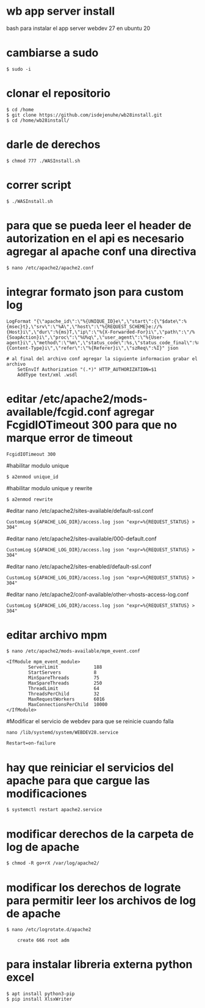 # wb app server install
bash para instalar el app server webdev 27 en ubuntu 20

# cambiarse a sudo
    $ sudo -i
# clonar el repositorio
    $ cd /home
    $ git clone https://github.com/isdejenuhe/wb28install.git
    $ cd /home/wb28install/
# darle de derechos
    $ chmod 777 ./WASInstall.sh
# correr script
    $ ./WASInstall.sh
# para que se pueda leer el header de autorization en el api es necesario agregar al apache conf una directiva
    $ nano /etc/apache2/apache2.conf
    
# integrar formato json para custom log

    LogFormat "{\"apache_id\":\"%{UNIQUE_ID}e\",\"start\":{\"$date\":%{msec}t},\"srv\":\"%A\",\"host\":\"%{REQUEST_SCHEME}e://%{Host}i\",\"dur\":%{ms}T,\"ip\":\"%{X-Forwarded-For}i\",\"path\":\"/%{SoapAction}i\",\"proc\":\"%U%q\",\"user_agent\":\"%{User-agent}i\",\"method\":\"%m\",\"status_code\":%s,\"status_code_final\":%>s,\"mime\":\"%{Content-Type}i\",\"refer\":\"%{Referer}i\",\"szReq\":%I}" json

    # al final del archivo conf agregar la siguiente informacion grabar el archivo
        SetEnvIf Authorization "(.*)" HTTP_AUTHORIZATION=$1
        AddType text/xml .wsdl

# editar /etc/apache2/mods-available/fcgid.conf agregar FcgidIOTimeout 300 para que no marque error de timeout
    FcgidIOTimeout 300

#habilitar modulo unique
    
    $ a2enmod unique_id

#habilitar modulo unique y rewrite
    
    $ a2enmod rewrite

#editar nano /etc/apache2/sites-available/default-ssl.conf
    
    CustomLog ${APACHE_LOG_DIR}/access.log json "expr=%{REQUEST_STATUS} > 304"

#editar nano /etc/apache2/sites-available/000-default.conf
    
    CustomLog ${APACHE_LOG_DIR}/access.log json "expr=%{REQUEST_STATUS} > 304"

#editar nano /etc/apache2/sites-enabled/default-ssl.conf

    CustomLog ${APACHE_LOG_DIR}/access.log json "expr=%{REQUEST_STATUS} > 304"

#editar nano /etc/apache2/conf-available/other-vhosts-access-log.conf 
    
    CustomLog ${APACHE_LOG_DIR}/access.log json "expr=%{REQUEST_STATUS} > 304"

# editar archivo mpm
    $ nano /etc/apache2/mods-available/mpm_event.conf

    <IfModule mpm_event_module>
            ServerLimit             188
            StartServers            8
            MinSpareThreads         75
            MaxSpareThreads         250
            ThreadLimit             64
            ThreadsPerChild         32
            MaxRequestWorkers       6016
            MaxConnectionsPerChild  10000
    </IfModule>

#Modificar el servicio de webdev para que se reinicie cuando falla

    nano /lib/systemd/system/WEBDEV28.service

    Restart=on-failure


# hay que reiniciar el servicios del apache para que cargue las modificaciones
    $ systemctl restart apache2.service

# modificar derechos de la carpeta de log de apache
    $ chmod -R go+rX /var/log/apache2/

# modificar los derechos de lograte para permitir leer los archivos de log de apache
    $ nano /etc/logrotate.d/apache2

        create 666 root adm

# para instalar libreria externa python excel
    $ apt install python3-pip
    $ pip install XlsxWriter
    
